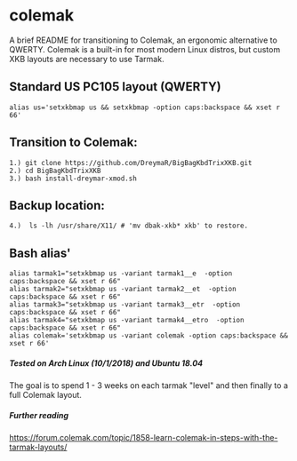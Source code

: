 # colemak
A brief README for transitioning to Colemak, an ergonomic alternative to QWERTY. Colemak is a built-in for most modern Linux distros, but custom XKB layouts are necessary to use Tarmak. 

## Standard US PC105 layout (QWERTY)

```
alias us='setxkbmap us && setxkbmap -option caps:backspace && xset r 66'
```

## Transition to Colemak: 

    1.) git clone https://github.com/DreymaR/BigBagKbdTrixXKB.git 
    2.) cd BigBagKbdTrixXKB 
    3.) bash install-dreymar-xmod.sh 
    
## Backup location:

    4.)  ls -lh /usr/share/X11/ # 'mv dbak-xkb* xkb' to restore. 
    
## Bash alias'

```
alias tarmak1="setxkbmap us -variant tarmak1__e  -option caps:backspace && xset r 66"
alias tarmak2="setxkbmap us -variant tarmak2__et  -option caps:backspace && xset r 66"
alias tarmak3="setxkbmap us -variant tarmak3__etr  -option caps:backspace && xset r 66"
alias tarmak4="setxkbmap us -variant tarmak4__etro  -option caps:backspace && xset r 66"
alias colemak='setxkbmap us -variant colemak -option caps:backspace && xset r 66'
```

##### Tested on Arch Linux (10/1/2018) and Ubuntu 18.04

The goal is to spend 1 - 3 weeks on each tarmak "level" and then finally to a full Colemak layout. 

##### Further reading

https://forum.colemak.com/topic/1858-learn-colemak-in-steps-with-the-tarmak-layouts/
